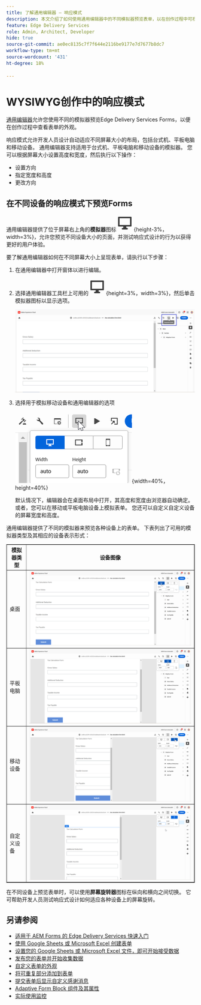 ```yaml
---
title: 了解通用编辑器 — 响应模式
description: 本文介绍了如何使用通用编辑器中的不同模拟器预览表单，以在创作过程中可视化表单的外观。
feature: Edge Delivery Services
role: Admin, Architect, Developer
hide: true
source-git-commit: ae0ec8135c7f7f644e2116be9177e7d7677b8dc7
workflow-type: tm+mt
source-wordcount: '431'
ht-degree: 18%

---
```



# WYSIWYG创作中的响应模式

[通用编辑器](/help/edge/docs/forms/universal-editor/overview-universal-editor-for-edge-delivery-services-for-forms.md)允许您使用不同的模拟器预览Edge Delivery Services Forms，以便在创作过程中查看表单的外观。

响应模式允许开发人员设计自动适应不同屏幕大小的布局，包括台式机、平板电脑和移动设备。 通用编辑器支持适用于台式机、平板电脑和移动设备的模拟器。 您可以根据屏幕大小设置高度和宽度，然后执行以下操作：
* 设置方向
* 指定宽度和高度
* 更改方向

## 在不同设备的响应模式下预览Forms

通用编辑器提供了位于屏幕右上角的&#x200B;**模拟器**&#x200B;图标![模拟器图标](/help/edge/docs/forms/universal-editor/assets/emulator.png){height-3%，width=3%}，允许您预览不同设备大小的页面，并测试响应式设计的行为以获得更好的用户体验。

要了解通用编辑器如何在不同屏幕大小上呈现表单，请执行以下步骤：

1. 在通用编辑器中打开窗体以进行编辑。
1. 选择通用编辑器工具栏上可用的![模拟器图标](/help/edge/docs/forms/universal-editor/assets/emulator.png){height=3%，width=3%}，然后单击模拟器图标以显示选项。

   ![响应模式](/help/edge/docs/forms/universal-editor/assets/universal-editor-emulator.png)

1. 选择用于模拟移动设备和通用编辑器的选项

   ![响应模式](/help/edge/docs/forms/universal-editor/assets/ue-responsivemode.png){width=40%，height=40%}

   默认情况下，编辑器会在桌面布局中打开，其高度和宽度由浏览器自动确定。 或者，您可以在移动或平板电脑设备上模拟表单。 您还可以自定义自定义设备的屏幕宽度和高度。

通用编辑器提供了不同的模拟器来预览各种设备上的表单。 下表列出了可用的模拟器类型及其相应的设备表示形式：

<table border="1" style="text-align:" left; border-collapse: collapse;">
    <tr>
        <th>模拟器类型</th>
        <th>设备图像</th>
    </tr>
    <tr>
        <td>桌面</td>
        <td><img src="/help/edge/docs/forms/universal-editor/assets/universal-editor-desktop.png" alt="桌面模拟器"></td>
    </tr>
    <tr>
        <td>平板电脑</td>
        <td><img src="/help/edge/docs/forms/universal-editor/assets/universal-editor-tab.png" alt="平板电脑模拟器"></td>
    </tr>
    <tr>
        <td>移动设备</td>
        <td><img src="/help/edge/docs/forms/universal-editor/assets/universal-editor-mobile.png" alt="移动设备模拟器" "></td>
    </tr>
    <tr>
        <td>自定义设备</td>
        <td><img src="/help/edge/docs/forms/universal-editor/assets/universal-editor-custom.png" alt="自定义设备模拟器"></td>
    </tr>
</table>

在不同设备上预览表单时，可以使用&#x200B;**屏幕旋转器**&#x200B;图标在纵向和横向之间切换。 它可帮助开发人员测试响应式设计如何适应各种设备上的屏幕旋转。

## 另请参阅

* [适用于 AEM Forms 的 Edge Delivery Services 快速入门](/help/edge/docs/forms/tutorial.md)
* [使用 Google Sheets 或 Microsoft Excel 创建表单](/help/edge/docs/forms/create-forms.md)
* [设置您的 Google Sheets 或 Microsoft Excel 文件，即可开始接受数据](/help/edge/docs/forms/submit-forms.md)
* [发布您的表单并开始收集数据](/help/edge/docs/forms/publish-forms.md)
* [自定义表单的外观&#x200B;](/help/edge/docs/forms/style-theme-forms.md)
* [将可重复部分添加到表单&#x200B;](/help/edge/docs/forms/repeatable-forms.md)
* [提交表单后显示自定义感谢消息](/help/edge/docs/forms/thank-you-page-form.md)
* [Adaptive Form Block 组件及其属性](/help/edge/docs/forms/form-components.md)
* [实际使用监控](https://www.aem.live/developer/rum#authentication)


